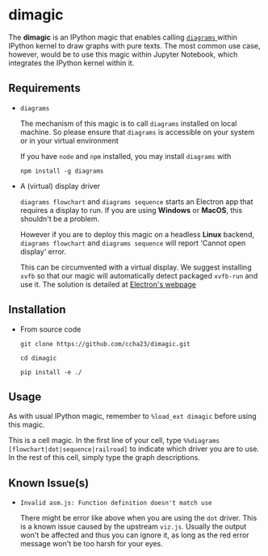 # dimagic

The **dimagic** is an IPython magic that enables calling [`diagrams` ](https://github.com/seflless/diagrams) within IPython kernel to draw graphs with pure texts. The most common use case, however, would be to use this magic within Jupyter Notebook, which integrates the IPython kernel within it.

## Requirements
- `diagrams`

  The mechanism of this magic is to call `diagrams` installed on local machine. So please ensure that `diagrams` is accessible on your system or in your virtual environment

  If you have `node` and `npm` installed, you may install `diagrams` with

  `npm install -g diagrams`

- A (virtual) display driver

  `diagrams flowchart` and `diagrams sequence` starts an Electron app that requires a display to run. If you are using **Windows** or **MacOS**, this shouldn't be a problem.
  
  However if you are to deploy this magic on a headless **Linux** backend, `diagrams flowchart` and `diagrams sequence` will report 'Cannot open display' error. 

  This can be circumvented with a virtual display. We suggest installing `xvfb` so that our magic will automatically detect packaged `xvfb-run` and use it. The solution is detailed at [Electron's webpage](https://www.electronjs.org/docs/latest/tutorial/testing-on-headless-ci/#configuring-the-virtual-display-server)

## Installation

- From source code
  
  `git clone https://github.com/ccha23/dimagic.git`

  `cd dimagic`

  `pip install -e ./`

## Usage

As with usual IPython magic, remember to `%load_ext dimagic` before using this magic.

This is a cell magic. In the first line of your cell, type `%%diagrams [flowchart|dot|sequence|railroad]` to indicate which driver you are to use. In the rest of this cell, simply type the graph descriptions.

## Known Issue(s)

- `Invalid asm.js: Function definition doesn't match use`

  There might be error like above when you are using the `dot` driver. This is a known issue caused by the upstream `viz.js`. Usually the output won't be affected and thus you can ignore it, as long as the red error message won't be too harsh for your eyes.